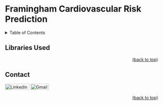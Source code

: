 # Framingham Cardiovascular Risk Prediction

<details>
<summary>Table of Contents</summary>

1. [About the Project](#about-the-project)
9. [Libraries Used](#libraries-used)
10. [Contact](#contact)
</details>

## Libraries Used

<div align = "right">    
  <a href="#framingham-cardiovascular-risk-prediction">(back to top)</a>
</div>

## Contact

<a href="https://www.linkedin.com/in/aditya-a-p-507b1b239/" target="_blank"><img src="https://img.shields.io/badge/Linkedin-blue?style=flat-square&logo=linkedin&logoColor=white&link=https://www.linkedin.com/" alt="Linkedin" width="80" height="20"></a>
<a href="mailto:apaditya96@gmail.com" target="_blank"><img src="https://img.shields.io/badge/Gmail-red?style=flat-square&logo=Gmail&logoColor=white" alt="Gmail" width="60" height="20"></a>

<div align = "right">    
  <a href="#framingham-cardiovascular-risk-prediction">(back to top)</a>
</div>
